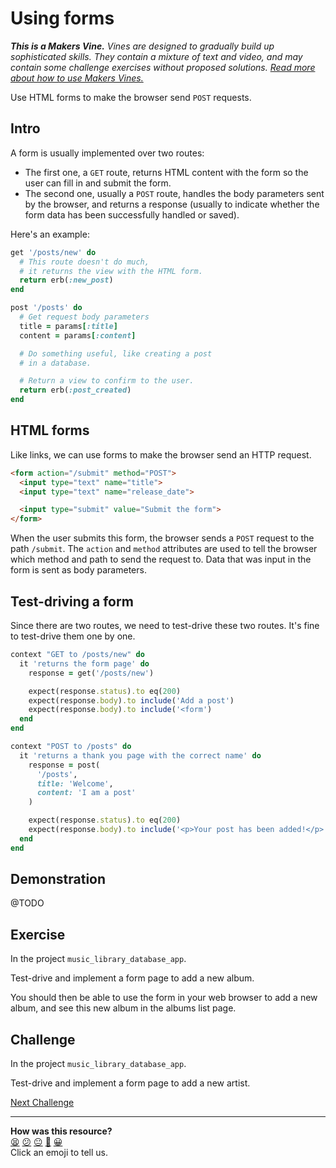 # Using forms

_**This is a Makers Vine.** Vines are designed to gradually build up sophisticated skills. They contain a mixture of text and video, and may contain some challenge exercises without proposed solutions. [Read more about how to use Makers
Vines.](https://github.com/makersacademy/course/blob/main/labels/vines.md)_

Use HTML forms to make the browser send `POST` requests.

## Intro

A form is usually implemented over two routes:
  * The first one, a `GET` route, returns HTML content with the form so the user can fill in and submit the form.
  * The second one, usually a `POST` route, handles the body parameters sent by the browser, and returns a response (usually to indicate whether the form data has been successfully handled or saved).

Here's an example:

```ruby
get '/posts/new' do
  # This route doesn't do much,
  # it returns the view with the HTML form.
  return erb(:new_post)
end

post '/posts' do
  # Get request body parameters
  title = params[:title]
  content = params[:content]

  # Do something useful, like creating a post
  # in a database.

  # Return a view to confirm to the user.
  return erb(:post_created)
end
```

## HTML forms

Like links, we can use forms to make the browser send an HTTP request.

```html
<form action="/submit" method="POST">
  <input type="text" name="title">
  <input type="text" name="release_date">

  <input type="submit" value="Submit the form">
</form>
```

When the user submits this form, the browser sends a `POST` request to the path `/submit`. The `action` and `method` attributes are used to tell the browser which method and path to send the request to. Data that was input in the form is sent as body parameters.

## Test-driving a form

Since there are two routes, we need to test-drive these two routes. It's fine to test-drive them one by one.

```ruby
context "GET to /posts/new" do
  it 'returns the form page' do
    response = get('/posts/new')

    expect(response.status).to eq(200)
    expect(response.body).to include('Add a post')
    expect(response.body).to include('<form')
  end
end

context "POST to /posts" do
  it 'returns a thank you page with the correct name' do
    response = post(
      '/posts',
      title: 'Welcome',
      content: 'I am a post'
    )

    expect(response.status).to eq(200)
    expect(response.body).to include('<p>Your post has been added!</p>')
  end
end
```

## Demonstration

@TODO

## Exercise

In the project `music_library_database_app`.

Test-drive and implement a form page to add a new album.

You should then be able to use the form in your web browser to add a new album, and see this new album in the albums list page. 

## Challenge

In the project `music_library_database_app`.

Test-drive and implement a form page to add a new artist.


[Next Challenge](05_deploying.md)

<!-- BEGIN GENERATED SECTION DO NOT EDIT -->

---

**How was this resource?**  
[😫](https://airtable.com/shrUJ3t7KLMqVRFKR?prefill_Repository=makersacademy/web-applications&prefill_File=html_bites/04_using_forms.md&prefill_Sentiment=😫) [😕](https://airtable.com/shrUJ3t7KLMqVRFKR?prefill_Repository=makersacademy/web-applications&prefill_File=html_bites/04_using_forms.md&prefill_Sentiment=😕) [😐](https://airtable.com/shrUJ3t7KLMqVRFKR?prefill_Repository=makersacademy/web-applications&prefill_File=html_bites/04_using_forms.md&prefill_Sentiment=😐) [🙂](https://airtable.com/shrUJ3t7KLMqVRFKR?prefill_Repository=makersacademy/web-applications&prefill_File=html_bites/04_using_forms.md&prefill_Sentiment=🙂) [😀](https://airtable.com/shrUJ3t7KLMqVRFKR?prefill_Repository=makersacademy/web-applications&prefill_File=html_bites/04_using_forms.md&prefill_Sentiment=😀)  
Click an emoji to tell us.

<!-- END GENERATED SECTION DO NOT EDIT -->
